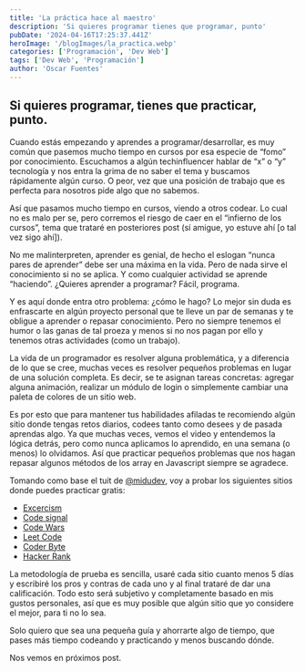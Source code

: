 ```yaml
---
title: 'La práctica hace al maestro'
description: 'Si quieres programar tienes que programar, punto'
pubDate: '2024-04-16T17:25:37.441Z'
heroImage: '/blogImages/la_practica.webp'
categories: ['Programación', 'Dev Web']
tags: ['Dev Web', 'Programación']
author: 'Oscar Fuentes'
---
```


## Si quieres programar, tienes que practicar, punto.

Cuando estás empezando y aprendes a programar/desarrollar, es muy común que pasemos mucho tiempo en cursos por esa especie de “fomo” por conocimiento. Escuchamos a algún techinfluencer hablar de “x” o “y” tecnología y nos entra la grima de no saber el tema y buscamos rápidamente algún curso. O peor, vez que una posición de trabajo que es perfecta para nosotros pide algo que no sabemos.

Así que pasamos mucho tiempo en cursos, viendo a otros codear. Lo cual no es malo per se, pero corremos el riesgo de caer en el “infierno de los cursos”, tema que trataré en posteriores post (sí amigue, yo estuve ahí [o tal vez sigo ahí]).

No me malinterpreten, aprender es genial, de hecho el eslogan “nunca pares de aprender” debe ser una máxima en la vida. Pero de nada sirve el conocimiento si no se aplica. Y como cualquier actividad se aprende “haciendo”. ¿Quieres aprender a programar? Fácil, programa.

Y es aquí donde entra otro problema: ¿cómo le hago? Lo mejor sin duda es enfrascarte en algún proyecto personal que te lleve un par de semanas y te obligue a aprender o repasar conocimiento. Pero no siempre tenemos el humor o las ganas de tal proeza y menos si no nos pagan por ello y tenemos otras actividades (como un trabajo).

La vida de un programador es resolver alguna problemática, y a diferencia de lo que se cree, muchas veces es resolver pequeños problemas en lugar de una solución completa. Es decir, se te asignan tareas concretas: agregar alguna animación, realizar un módulo de login o simplemente cambiar una paleta de colores de un sitio web.

Es por esto que para mantener tus habilidades afiladas te recomiendo algún sitio donde tengas retos diarios, codees tanto como desees y de pasada aprendas algo. Ya que muchas veces, vemos el video y entendemos la lógica detrás, pero como nunca aplicamos lo aprendido, en una semana (o menos) lo olvidamos. Así que practicar pequeños problemas que nos hagan repasar algunos métodos de los array en Javascript siempre se agradece.

Tomando como base el tuit de [@midudev](https://twitter.com/midudev/status/1767940025658818567), voy a probar los siguientes sitios donde puedes practicar gratis:

- [Excercism](http://exercism.org)
- [Code signal](http://codesignal.com)
- [Code Wars](http://codewars.com)
- [Leet Code](http://leetcode.com)
- [Coder Byte](http://coderbyte.com)
- [Hacker Rank](http://hackerrank.com)

La metodología de prueba es sencilla, usaré cada sitio cuanto menos 5 días y escribiré los pros y contras de cada uno y al final trataré de dar una calificación. Todo esto será subjetivo y completamente basado en mis gustos personales, así que es muy posible que algún sitio que yo considere el mejor, para ti no lo sea.

Solo quiero que sea una pequeña guía y ahorrarte algo de tiempo, que pases más tiempo codeando y practicando y menos buscando dónde.

Nos vemos en próximos post.
